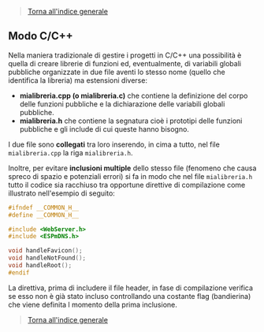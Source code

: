 >[Torna all'indice generale](index.md)

## **Modo C/C++**

Nella maniera tradizionale di gestire i progetti in C/C++ una possibilità è quella di creare librerie di funzioni ed, eventualmente, di variabili globali pubbliche organizzate in due file aventi lo stesso nome (quello che identifica la libreria) ma estensioni diverse:
- **mialibreria.cpp (o mialibreria.c)** che contiene la definizione del corpo delle funzioni pubbliche e la dichiarazione delle variabili globali pubbliche. 
- **mialibreria.h** che contiene la segnatura cioè i prototipi delle funzioni pubbliche e gli include di cui queste hanno bisogno.

I due file sono **collegati** tra loro inserendo, in cima a tutto, nel file ```mialibreria.cpp``` la riga  ```mialibreria.h```.

Inoltre, per evitare **inclusioni multiple** dello stesso file (fenomeno che causa spreco di spazio e potenziali errori) si fa in modo che nel file ```mialibreria.h``` tutto il codice sia racchiuso tra opportune direttive di compilazione come illustrato nell'esempio di seguito: 

```C++
#ifndef __COMMON_H__
#define __COMMON_H__

#include <WebServer.h>
#include <ESPmDNS.h>

void handleFavicon();
void handleNotFound();
void handleRoot();
#endif
```
La direttiva, prima di includere il file header, in fase di compilazione verifica se esso non è già stato incluso controllando una costante flag (bandierina) che viene definita l momento della prima inclusione.






>[Torna all'indice generale](index.md)
